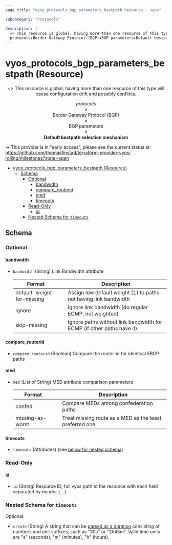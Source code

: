 ```yaml
---
page_title: "vyos_protocols_bgp_parameters_bestpath Resource - vyos"

subcategory: "Protocols"

description: |-
  ~> This resource is global, having more than one resource of this type will cause configuration drift and possibly conflicts.
  protocols⯯Border Gateway Protocol (BGP)⯯BGP parameters⯯Default bestpath selection mechanism
---
```


# vyos_protocols_bgp_parameters_bestpath (Resource)
<center>

~> This resource is global, having more than one resource of this type will cause configuration drift and possibly conflicts.

*protocols*  
⯯  
Border Gateway Protocol (BGP)  
⯯  
BGP parameters  
⯯  
**Default bestpath selection mechanism**


</center>

-> This provider is in "early access", please see the current status at: https://github.com/thomasfinstad/terraform-provider-vyos-rolling/milestones?state=open

<!--TOC-->

- [vyos_protocols_bgp_parameters_bestpath (Resource)](#vyos_protocols_bgp_parameters_bestpath-resource)
  - [Schema](#schema)
    - [Optional](#optional)
      - [bandwidth](#bandwidth)
      - [compare_routerid](#compare_routerid)
      - [med](#med)
      - [timeouts](#timeouts)
    - [Read-Only](#read-only)
      - [id](#id)
    - [Nested Schema for `timeouts`](#nested-schema-for-timeouts)

<!--TOC-->

<!-- schema generated by tfplugindocs -->
## Schema

### Optional

#### bandwidth
- `bandwidth` (String) Link Bandwidth attribute

    |  Format                      &emsp;|  Description                                                            |
    |------------------------------|-------------------------------------------------------------------------|
    |  default-weight-for-missing  &emsp;|  Assign low default weight (1) to paths not having link bandwidth       |
    |  ignore                      &emsp;|  Ignore link bandwidth (do regular ECMP, not weighted)                  |
    |  skip-missing                &emsp;|  Ignore paths without link bandwidth for ECMP (if other paths have it)  |
#### compare_routerid
- `compare_routerid` (Boolean) Compare the router-id for identical EBGP paths
#### med
- `med` (List of String) MED attribute comparison parameters

    |  Format            &emsp;|  Description                                              |
    |--------------------|-----------------------------------------------------------|
    |  confed            &emsp;|  Compare MEDs among confederation paths                   |
    |  missing-as-worst  &emsp;|  Treat missing route as a MED as the least preferred one  |
#### timeouts
- `timeouts` (Attributes) (see [below for nested schema](#nestedatt--timeouts))

### Read-Only

#### id
- `id` (String) Resource ID, full vyos path to the resource with each field separated by dunder (`__`).

<a id="nestedatt--timeouts"></a>
### Nested Schema for `timeouts`

Optional:

- `create` (String) A string that can be [parsed as a duration](https://pkg.go.dev/time#ParseDuration) consisting of numbers and unit suffixes, such as &#34;30s&#34; or &#34;2h45m&#34;. Valid time units are &#34;s&#34; (seconds), &#34;m&#34; (minutes), &#34;h&#34; (hours).
